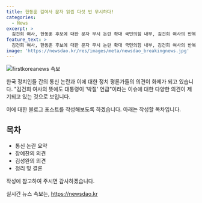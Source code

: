 ```yaml
---
title: 한동훈 김여사 문자 읽씹 다섯 번 무시하다!
categories:
  - News
excerpt: >
  김건희 여사, 한동훈 후보에 대한 문자 무시 논란 확대 국민의힘 내부, 김건희 여사의 반복된 사과 문자 무시 논란으로 고조. 장예찬 전 청년최고위원은 다섯 번의 사과 문자에도 액션 취하지 않아 인간적으로 너무한 것이라 지적. 김성완 정치평론가도 대통령의 박절 언급과 관련, 김 여사의 사과 의지를 의심하는 발언. 사적 논의가 정치적 장치로 보인다는 비판까지. 한동훈 후보는 공적·정무적 논의는 적절치 않다고 입장표명. 여당 당권주자들은 총선책임론을 확산시키며 논란 확산.
feature_text: >
  김건희 여사, 한동훈 후보에 대한 문자 무시 논란 확대 국민의힘 내부, 김건희 여사의 반복된 사과 문자 무시 논란으로 고조. 장예찬 전 청년최고위원은 다섯 번의 사과 문자에도 액션 취하지 않아 인간적으로 너무한 것이라 지적. 김성완 정치평론가도 대통령의 박절 언급과 관련, 김 여사의 사과 의지를 의심하는 발언. 사적 논의가 정치적 장치로 보인다는 비판까지. 한동훈 후보는 공적·정무적 논의는 적절치 않다고 입장표명. 여당 당권주자들은 총선책임론을 확산시키며 논란 확산.
image: 'https://newsdao.kr/res/images/meta/newsdao_breakingnews.jpg'
---
```


<p><img src="https://newsdao.kr/res/images/meta/newsdao_breakingnews.jpg" alt="firstkoreanews 속보" /></p>

<p>한국 정치인들 간의 통신 논란과 이에 대한 정치 평론가들의 의견이 화제가 되고 있습니다. "김건희 여사의 뜻에도 대통령이 '박절' 언급"이라는 이슈에 대한 다양한 의견이 제기되고 있는 것으로 보입니다.</p>

<p>이에 대한 블로그 포스트를 작성해보도록 하겠습니다. 아래는 작성할 목차입니다.</p>

<h2 data-ke-size="size26">목차</h2>

<ul>
  <li>통신 논란 요약</li>
  <li>장예찬의 의견</li>
  <li>김성완의 의견</li>
  <li>정리 및 결론</li>
</ul>

<p>작성에 참고하여 주시면 감사하겠습니다.</p>
실시간 뉴스 속보는, <a href="https://newsdao.kr" rel="dofollow">https://newsdao.kr</a>


